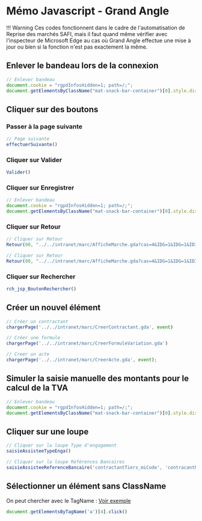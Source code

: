 # Mémo Javascript - Grand Angle

!!! Warning
    Ces codes fonctionnent dans le cadre de l'automatisation de Reprise des marchés SAFI, mais il faut quand même vérifier avec l'inspecteur de Microsoft Edge au cas où Grand Angle effectue une mise à jour ou bien si la fonction n'est pas exactement la même.

## Enlever le bandeau lors de la connexion
``` javascript
// Enlever bandeau
document.cookie = "rgpdInfosHidden=1; path=/;";
document.getElementsByClassName("mat-snack-bar-container")[0].style.display = "none";
```

## Cliquer sur des boutons
### Passer à la page suivante
``` javascript
// Page suivante
effectuerSuivante()
```

### Cliquer sur Valider
``` javascript
Valider()
```

### Cliquer sur Enregistrer
``` javascript
// Enlever bandeau
document.cookie = "rgpdInfosHidden=1; path=/;";
document.getElementsByClassName("mat-snack-bar-container")[0].style.display = "none";
```
### Cliquer sur Retour
``` javascript
// Cliquer sur Retour
Retour(00, "../../intranet/marc/AfficheMarche.gda?cas=4&IDG=1&IDG=1&IDIP=IDIP_1670579254806&code=1052&ignorerIDIP=1&onglet=2&histoaction=-1")
```

``` javascript
// Cliquer sur Retour
Retour(00, "../../intranet/marc/AfficheMarche.gda?cas=4&IDG=1&IDG=1&IDIP=IDIP_1670856590548&code=1078&ignorerIDIP=1&onglet=2&histoaction=-1")
```

### Cliquer sur Rechercher
```javascript
rch_jsp_BoutonRechercher()
```

## Créer un nouvel élément
```javascript
// Créer un contractant
chargerPage('../../intranet/marc/CreerContractant.gda', event)
```

```javascript
// Créer une formule
chargerPage('../../intranet/marc/CreerFormuleVariation.gda')
```

```javascript
// Creer un acte
chargerPage('../../intranet/marc/CreerActe.gda', event);
```

## Simuler la saisie manuelle des montants pour le calcul de la TVA
``` javascript
// Enlever bandeau
document.cookie = "rgpdInfosHidden=1; path=/;";
document.getElementsByClassName("mat-snack-bar-container")[0].style.display = "none";
```

## Cliquer sur une loupe
```javascript
// Cliquer sur la loupe Type d'engagement
saisieAssisteeTypeEnga()
```
```javascript
// Cliquer sur la loupe Références Bancaires
saisieAssisteeReferenceBancaire('contractantTiers_miCode', 'contracantRefBancaireTiers_miCode', 'contractantRefBancaire_miCode', 'contractantRefBancaire_msLib');
```

## Sélectionner un élément sans ClassName
On peut chercher avec le TagName : [Voir exemple](../SAFI/B_CreationNouveauMarche/#cliquer-sur-le-premier-element-de-la-liste)
```javascript
document.getElementsByTagName('a')[4].click()
```